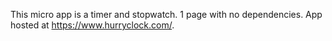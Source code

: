 This micro app is a timer and stopwatch. 1 page with no dependencies. App hosted at https://www.hurryclock.com/.
